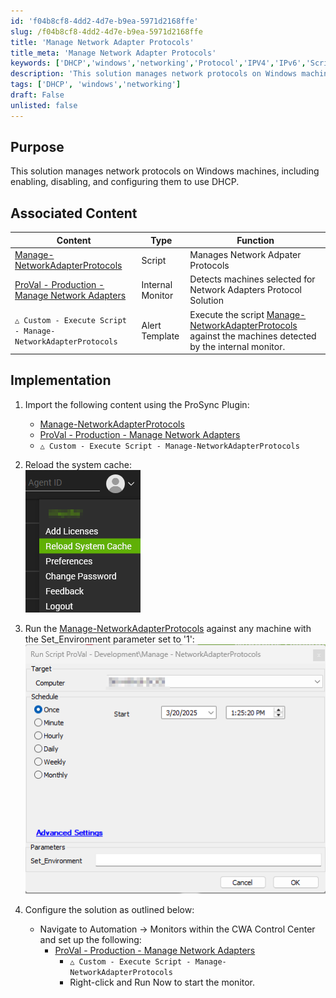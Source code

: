 ```yaml
---
id: 'f04b8cf8-4dd2-4d7e-b9ea-5971d2168ffe'
slug: /f04b8cf8-4dd2-4d7e-b9ea-5971d2168ffe
title: 'Manage Network Adapter Protocols'
title_meta: 'Manage Network Adapter Protocols'
keywords: ['DHCP','windows','networking','Protocol','IPV4','IPv6','Script','Automate']
description: 'This solution manages network protocols on Windows machines, including enabling, disabling, and configuring them to use DHCP'
tags: ['DHCP', 'windows','networking']
draft: False
unlisted: false
---
```


## Purpose
This solution manages network protocols on Windows machines, including enabling, disabling, and configuring them to use DHCP.

## Associated Content
| Content                                                                                                               | Type           | Function                                           |
|-----------------------------------------------------------------------------------------------------------------------|----------------|----------------------------------------------------|
| [Manage-NetworkAdapterProtocols](/docs)                                      | Script         | Manages Network Adpater Protocols                  |
| [ProVal - Production - Manage Network Adapters](/docs) | Internal Monitor | Detects machines selected for Network Adapters Protocol Solution      |
| `△ Custom - Execute Script - Manage-NetworkAdapterProtocols`                                                                    | Alert Template | Execute the script [Manage-NetworkAdapterProtocols](/docs) against the machines detected by the internal monitor. |



## Implementation
1. Import the following content using the ProSync Plugin:
   - [Manage-NetworkAdapterProtocols](/docs)   
   - [ProVal - Production - Manage Network Adapters](/docs) 
   -  `△ Custom - Execute Script - Manage-NetworkAdapterProtocols` 

2. Reload the system cache:  
 ![Image](../../static/img/Get-Autopilot-Hash/image_1.png)

3. Run the [Manage-NetworkAdapterProtocols](/docs) against any machine with the Set_Environment parameter set to '1':  
![Image](../../static/img/Manage-NetworkProtocol/image1.png)

4. Configure the solution as outlined below:
   - Navigate to Automation → Monitors within the CWA Control Center and set up the following:
     - [ProVal - Production - Manage Network Adapters](/docs) 
       - `△ Custom - Execute Script - Manage-NetworkAdapterProtocols` 
       - Right-click and Run Now to start the monitor.



